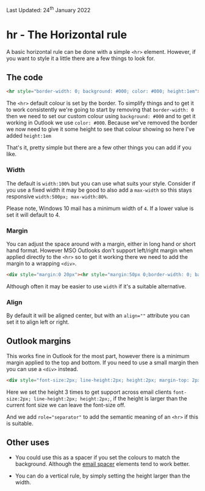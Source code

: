 <div class="updated">Last Updated: <time datetime="2022-01-24">24<sup>th</sup> January 2022</time></div>

# hr - The Horizontal rule
A basic horizontal rule can be done with a simple `<hr>` element.  However, if you want to style it a little there are a few things to look for.

## The code
```html
<hr style="border-width: 0; background: #000; color: #000; height:1em">
```

The `<hr>` default colour is set by the border.  To simplify things and to get it to work consistently we're going to start by removing that `border-width: 0` then we need to set our custom colour using `background: #000` and to get it working in Outlook we use `color: #000`.  Because we've removed the border we now need to give it some height to see that colour showing so here I've added `height:1em`

That's it, pretty simple but there are a few other things you can add if you like.

### Width
The default is `width:100%` but you can use what suits your style. Consider if you use a fixed width it may be good to also add a `max-width` so this stays responsive `width:500px; max-width:80%`.

Please note, Windows 10 mail has a minimum width of `4`. If a lower value is set it will default to 4.

### Margin
You can adjust the space around with a margin, either in long hand or short hand format.  However MSO Outlooks don't support left/right margin when applied directly to the `<hr>` so to get it working there we need to add the margin to a wrapping `<div>`.
```html
<div style="margin:0 20px"><hr style="margin:50px 0;border-width: 0; background: #000; color: #000; height:1em"></div>
```

Although often it may be easier to use `width` if it's a suitable alternative.

### Align
By default it will be aligned center, but with an `align=""` attribute you can set it to align left or right.


## Outlook margins
This works fine in Outlook for the most part, however there is a minimum margin applied to the top and bottom. If you need to use a small margin then you can use a `<div>` instead.

```html
<div style="font-size:2px; line-height:2px; height:2px; margin-top: 2px; background:#000;" role="separator" >&#8202;</div>

```

Here we set the height 3 times to get support across email clients `font-size:2px; line-height:2px; height:2px;`, if the height is larger than the current font size we can leave the font-size off.

And we add `role="separator"` to add the semantic meaning of an `<hr>` if this is suitable.

## Other uses
* You could use this as a spacer if you set the colours to match the background. Although the [email spacer](../email-code/spacing) elements tend to work better.

* You can do a vertical rule, by simply setting the height larger than the width.
